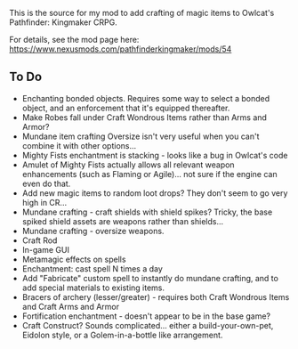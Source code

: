 This is the source for my mod to add crafting of magic items to Owlcat's Pathfinder: Kingmaker CRPG.

For details, see the mod page here: https://www.nexusmods.com/pathfinderkingmaker/mods/54

## To Do
* Enchanting bonded objects.  Requires some way to select a bonded object, and an enforcement that it's equipped thereafter.
* Make Robes fall under Craft Wondrous Items rather than Arms and Armor?
* Mundane item crafting Oversize isn't very useful when you can't combine it with other options...
* Mighty Fists enchantment is stacking - looks like a bug in Owlcat's code
* Amulet of Mighty Fists actually allows all relevant weapon enhancements (such as Flaming or Agile)... not sure if the engine can even do that. 
* Add new magic items to random loot drops?  They don't seem to go very high in CR...
* Mundane crafting - craft shields with shield spikes?  Tricky, the base spiked shield assets are weapons rather than shields...
* Mundane crafting - oversize weapons.
* Craft Rod
* In-game GUI
* Metamagic effects on spells
* Enchantment: cast spell N times a day
* Add "Fabricate" custom spell to instantly do mundane crafting, and to add special materials to existing items.
* Bracers of archery (lesser/greater) - requires both Craft Wondrous Items and Craft Arms and Armor
* Fortification enchantment - doesn't appear to be in the base game?
* Craft Construct?  Sounds complicated... either a build-your-own-pet, Eidolon style, or a Golem-in-a-bottle like arrangement.
